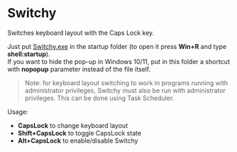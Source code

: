 # Switchy
Switches keyboard layout with the Caps Lock key.

Just put [Switchy.exe](https://github.com/erryox/Switchy/releases/latest) in the startup folder (to open it press **Win+R** and type **shell:startup**).  
If you want to hide the pop-up in Windows 10/11, put in this folder a shortcut with **nopopup** parameter instead of the file itself.

> Note: for keyboard layout switching to work in programs running with administrator privileges, Switchy must also be run with administrator privileges. This can be done using Task Scheduler.

Usage:
* **CapsLock** to change keyboard layout  
* **Shift+CapsLock** to toggle CapsLock state
* **Alt+CapsLock** to enable/disable Switchy

